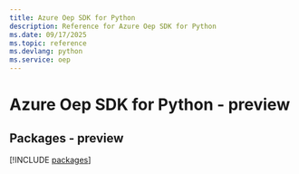 ```yaml
---
title: Azure Oep SDK for Python
description: Reference for Azure Oep SDK for Python
ms.date: 09/17/2025
ms.topic: reference
ms.devlang: python
ms.service: oep
---
```

# Azure Oep SDK for Python - preview
## Packages - preview
[!INCLUDE [packages](oep-index.md)]